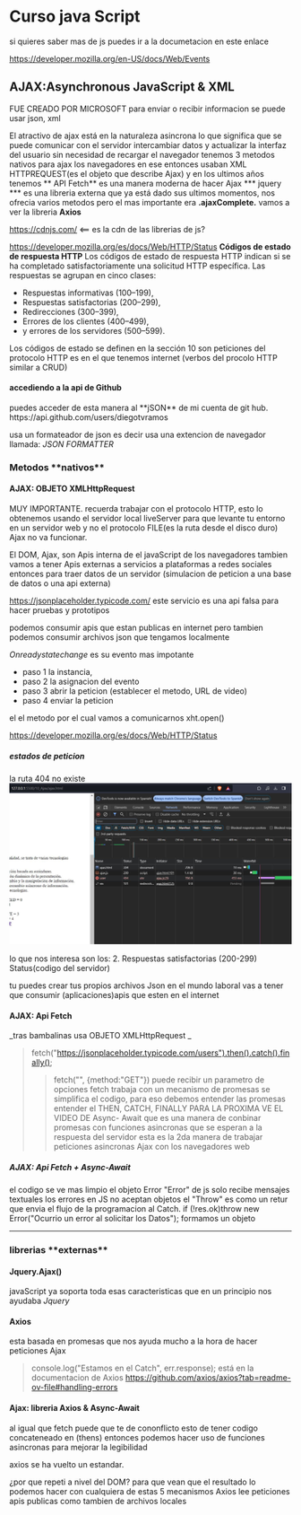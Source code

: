 <h1>Curso java Script</h1>

si quieres saber mas de js puedes ir a la documetacion en este enlace

https://developer.mozilla.org/en-US/docs/Web/Events



<h2>AJAX:Asynchronous JavaScript & XML</h2>
FUE CREADO POR MICROSOFT
para enviar o recibir informacion se puede usar json, xml

El atractivo de ajax está en la naturaleza asincrona lo que significa que se puede comunicar con el servidor intercambiar datos y actualizar la interfaz del usuario sin necesidad de recargar el navegador
tenemos 3 metodos nativos para ajax los navegadores en ese entonces usaban XML HTTPREQUEST(es el objeto que describe Ajax) y en los ultimos años tenemos ** API Fetch** es una manera moderna de hacer Ajax
*** jquery ***
es una libreria externa que ya está dado sus ultimos momentos, nos ofrecia varios metodos pero el mas importante era **.ajaxComplete.**
vamos a ver la libreria **Axios**

https://cdnjs.com/ <== es la cdn de las librerias de js?


 https://developer.mozilla.org/es/docs/Web/HTTP/Status 
**Códigos de estado de respuesta HTTP**
Los códigos de estado de respuesta HTTP indican si se ha completado satisfactoriamente una solicitud HTTP específica. Las respuestas se agrupan en cinco clases:

- Respuestas informativas (100–199),
- Respuestas satisfactorias (200–299),
- Redirecciones (300–399),
- Errores de los clientes (400–499),
- y errores de los servidores (500–599).

Los códigos de estado se definen en la sección 10 
son peticiones del protocolo HTTP es en el que tenemos internet
(verbos del procolo HTTP similar a CRUD)


<h4> accediendo a la api de Github</h4>
puedes acceder de esta manera al **jSON** de mi cuenta de git hub.
https://api.github.com/users/diegotvramos 

usa un formateador de json es decir usa una extencion de navegador llamada: _JSON FORMATTER_
<h3>Metodos **nativos**</h3>
<h4>AJAX: OBJETO XMLHttpRequest</h4>
MUY IMPORTANTE.
recuerda trabajar con el protocolo HTTP, esto lo obtenemos usando el servidor local liveServer para que levante tu entorno en un servidor web  y no el protocolo FILE(es la ruta desde el disco duro) Ajax no va funcionar.

El DOM, Ajax, son  Apis interna de el javaScript de los navegadores
tambien vamos a tener Apis externas a servicios a plataformas a redes sociales entonces para traer datos de un servidor (simulacion de peticion a una base de datos o una api externa)

https://jsonplaceholder.typicode.com/ este servicio es una api falsa para hacer pruebas y prototipos

podemos consumir apis que estan publicas en internet pero tambien podemos consumir archivos json que tengamos localmente

_Onreadystatechange_ es su evento mas impotante
- paso 1 la instancia,
- paso 2 la asignacion del evento
- paso 3 abrir la peticion (establecer el metodo, URL de video)
- paso 4 enviar la peticion

el el metodo por el cual vamos a comunicarnos xht.open()


 https://developer.mozilla.org/es/docs/Web/HTTP/Status 
<h5>estados de peticion</h5>

la ruta 404 no existe 
![Esta es una imagen de ejemplo](/10_Ajax/404.JPG)

lo que nos interesa son los:
 2. Respuestas satisfactorias (200-299) Status(codigo del servidor)

 tu puedes crear tus propios archivos Json en el mundo laboral vas a tener que consumir (aplicaciones)apis que esten en el internet

<h4>AJAX: Api Fetch</h4>

_tras bambalinas usa OBJETO XMLHttpRequest _

> fetch("https://jsonplaceholder.typicode.com/users").then().catch().finally();
>> fetch("", {method:"GET"}) puede recibir un parametro de opciones
fetch trabaja con un mecanismo de promesas
se simplifica el codigo, para eso debemos entender las promesas entender el THEN, CATCH, FINALLY
PARA LA PROXIMA VE EL VIDEO DE Async- Await que es una manera de conbinar promesas con funciones asincronas que se esperan a la respuesta del servidor
esta es la 2da manera de trabajar peticiones asincronas Ajax con los navegadores web

<h5>AJAX: Api Fetch + Async-Await</h5>

el codigo se ve mas limpio
el objeto Error "Error" de js solo recibe mensajes textuales
los errores en JS no aceptan objetos
el "Throw" es como un retur que envia el flujo de la programacion al Catch.
if (!res.ok)throw new Error("Ocurrio un error al solicitar los Datos");
formamos un objeto
<hr>
<h3>librerias **externas**</h3>

<h4>Jquery.Ajax()</h4>

javaScript ya soporta toda esas caracteristicas que en un principio nos ayudaba  _Jquery_

<h4>Axios</h4>

esta basada en promesas que nos ayuda mucho a la hora de hacer peticiones Ajax

> console.log("Estamos en el Catch", err.response); 
está en la documentacion de Axios
https://github.com/axios/axios?tab=readme-ov-file#handling-errors 


<h4>Ajax: libreria Axios & Async-Await</h4>

al igual que fetch puede que te de cononflicto esto de tener codigo concateneado en (thens) entonces podemos hacer uso de funciones asincronas para mejorar la legibilidad

axios se ha vuelto un estandar.

¿por que repeti a nivel del DOM?
para que vean que el resultado lo podemos hacer con cualquiera de estas 5 mecanismos 
Axios lee peticiones apis publicas  como tambien de archivos locales

